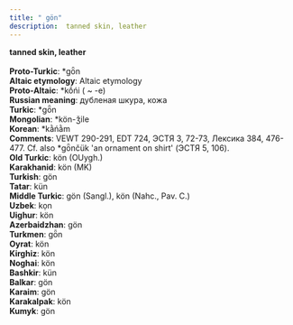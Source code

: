 ```yaml
---
title: " gön"
description:  tanned skin, leather
---
```

<strong> tanned skin, leather</strong><br><br>
<strong>Proto-Turkic</strong>:  *gȫn<br>
<strong>Altaic etymology</strong>:  Altaic etymology<br>
<strong> Proto-Altaic</strong>:  *kṓńi ( ~ -e)<br>
<strong>Russian meaning</strong>:  дубленая шкура, кожа<br>
<strong>Turkic</strong>:  *gȫn<br>
<strong>Mongolian</strong>:  *kön-ǯile<br>
<strong>Korean</strong>:  *kằńằm<br>
<strong>Comments</strong>:  VEWT 290-291, EDT 724, ЭСТЯ 3, 72-73, Лексика 384, 476-477. Cf. also *gȫnčük 'an ornament on shirt' (ЭСТЯ 5, 106).<br>
<strong>Old Turkic</strong>:  kön (OUygh.)<br>
<strong>Karakhanid</strong>:  kön (MK)<br>
<strong>Turkish</strong>:  gön<br>
<strong>Tatar</strong>:  kün<br>
<strong>Middle Turkic</strong>:  gön (Sangl.), kön (Nahc., Pav. C.)<br>
<strong>Uzbek</strong>:  kọn<br>
<strong>Uighur</strong>:  kön<br>
<strong>Azerbaidzhan</strong>:  gön<br>
<strong>Turkmen</strong>:  gȫn<br>
<strong>Oyrat</strong>:  kön<br>
<strong>Kirghiz</strong>:  kön<br>
<strong>Noghai</strong>:  kön<br>
<strong>Bashkir</strong>:  kün<br>
<strong>Balkar</strong>:  gön<br>
<strong>Karaim</strong>:  gön<br>
<strong>Karakalpak</strong>:  kön<br>
<strong>Kumyk</strong>:  gön<br>


